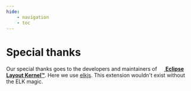 ```yaml
---
hide:
    - navigation
    - toc
---
```


<!--
 ~ SPDX-FileCopyrightText: Copyright DB InfraGO AG and the capellambse-context-diagrams contributors
 ~ SPDX-License-Identifier: Apache-2.0
 -->

Special thanks
==============

Our special thanks goes to the developers and maintainers of [<img src="https://www.eclipse.org/elk/img/elk.svg" style="height: 15px"> **Eclipse Layout Kernel™**](https://www.eclipse.org/elk/).
Here we use [elkjs](https://github.com/kieler/elkjs#readme). This extension wouldn't exist without the ELK magic.
